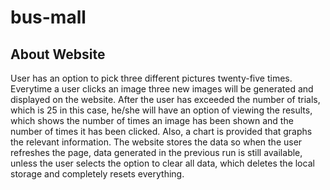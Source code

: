 # bus-mall

## About Website

User has an option to pick three different pictures twenty-five times. Everytime a user clicks an image three new images will be generated and displayed on the website. After the user has exceeded the number of trials, which is 25 in this case, he/she will have an option of viewing the results, which shows the number of times an image has been shown and the number of times it has been clicked. Also, a chart is provided that graphs the relevant information. The website stores the data so when the user refreshes the page, data generated in the previous run is still available, unless the user selects the option to clear all data, which deletes the local storage and completely resets everything.
